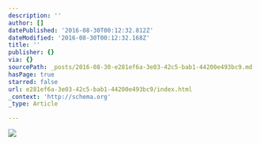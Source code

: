 ```yaml
---
description: ''
author: []
datePublished: '2016-08-30T00:12:32.812Z'
dateModified: '2016-08-30T00:12:32.168Z'
title: ''
publisher: {}
via: {}
sourcePath: _posts/2016-08-30-e281ef6a-3e03-42c5-bab1-44200e493bc9.md
hasPage: true
starred: false
url: e281ef6a-3e03-42c5-bab1-44200e493bc9/index.html
_context: 'http://schema.org'
_type: Article

---
```

![](https://the-grid-user-content.s3-us-west-2.amazonaws.com/f3e03e51-9bb6-40e2-9a60-290e60b44fe4.jpg)